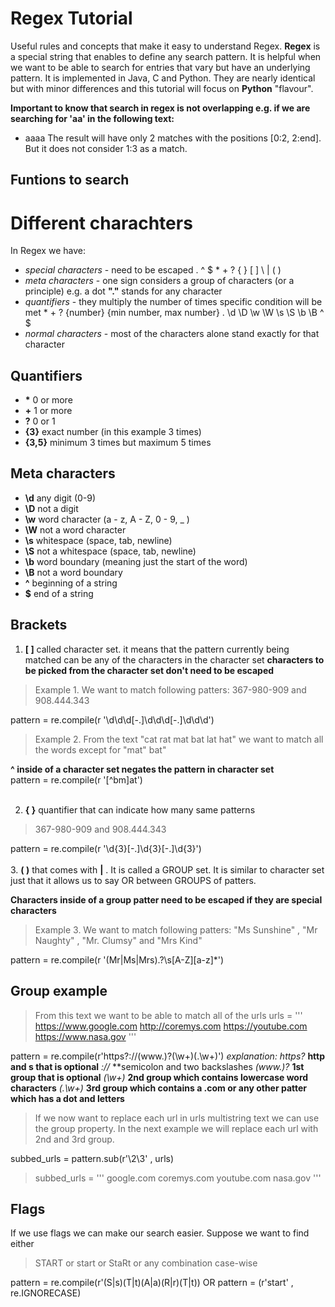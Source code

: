 # Regex Tutorial

Useful rules and concepts that make it easy to understand Regex. 
**Regex** is a special string that enables to define any search pattern. It is helpful when we want to be able to search for entries that vary but have an underlying pattern. It is implemented in Java, C and Python. They are nearly identical but with minor differences and this tutorial will focus on **Python** "flavour". 

**Important to know that search in regex is not overlapping e.g. if we are searching for 'aa' in the following text:**
- aaaa
The result will have only 2 matches with the positions [0:2, 2:end].
But it does not consider 1:3 as a match. 

## Funtions to search


# Different charachters

In Regex we have: 
- *special characters*  - need to be escaped
.	^	$	*	+	?	{	}	[	]	\	|	(	)
- *meta characters* - one sign considers a group of characters (or a principle) e.g. a dot **"."** stands for any character
- *quantifiers* - they multiply the number of times specific condition will be met
\* + ?  {number} {min number, max number}
	. \d \D \w	\W \s \S \b \B ^ $
- *normal characters* - most of the characters alone stand exactly for that character 

## Quantifiers

- **\*** 0 or more
- **+**  1 or more
- **?** 0 or 1
- **{3}** exact number (in this example 3 times)
- **{3,5}** minimum 3 times but maximum 5 times

## Meta characters 

- **\d** any digit (0-9)
- **\D** not a digit
- **\w** word character (a - z, A - Z, 0 - 9, _ )
- **\W** not a word character
- **\s** whitespace (space, tab, newline)
- **\S** not a whitespace (space, tab, newline)
- **\b** word boundary (meaning just the start of the word)
- **\B** not a word boundary
- **^** beginning of a string
- **$** end of a string

## Brackets

1. **[ ]** called character set. it means that the pattern currently being matched can be any of the characters in the character set
**characters to be picked from the character set don't need to be escaped**
>Example 1.  We want to match following patters:
> 367-980-909 and 908.444.343 

pattern = re.compile(r '\d\d\d[-.]\d\d\d[-.]\d\d\d')


>Example 2.  From the text "cat rat mat bat lat hat" we want to match all the words except for "mat" bat"

**^ inside of a character set negates the pattern in character set** \
pattern  = re.compile(r '[^bm]at')
<br/>
<br/>

2. **{ }** quantifier that can indicate how many same patterns
> 367-980-909 and 908.444.343

pattern = re.compile(r '\d{3}[-.]\d{3}[-.]\d{3}')
<br/>
<br/>
3. **( )** that comes with **|** . It is called a GROUP set. It is similar to character set just that it allows us to say OR between GROUPS of patters. 

**Characters inside of a group patter need to be escaped if they are special characters**


>Example 3.  We want to match following patters:
>"Ms Sunshine" , "Mr Naughty" , "Mr. Clumsy" and "Mrs Kind"

pattern = re.compile(r '(Mr|Ms|Mrs)\.?\s[A-Z][a-z]*')


## Group example

>From this text we want to be able to match all of the urls
>urls = '''
 https://www.google.com
 http://coremys.com
 https://youtube.com
 https://www.nasa.gov
 '''

pattern = re.compile(r'https?://(www\.)?(\w+)(\.\w+)')
*explanation:*
*https?*  **http and s that is optional**
*://*  **semicolon and two backslashes
*(www.)?* **1st group that is optional**
*(\w+)* **2nd group which contains lowercase word characters**
*(\.\w+)* **3rd group which contains a .com or any other patter which has a dot and letters**

>If we now want to replace each url in urls multistring text we can use the group property. In the next example we will replace each url with 2nd and 3rd group.

subbed_urls = pattern.sub(r'\2\3' , urls)

>subbed_urls = '''
 google.com
 coremys.com
youtube.com
nasa.gov
 '''

## Flags

If we use flags we can make our search easier. Suppose we want to find either
>START or start or StaRt or any combination case-wise

pattern  = re.compile(r'(S|s)(T|t)(A|a)(R|r)(T|t))
 OR
 pattern = (r'start' , re.IGNORECASE)
